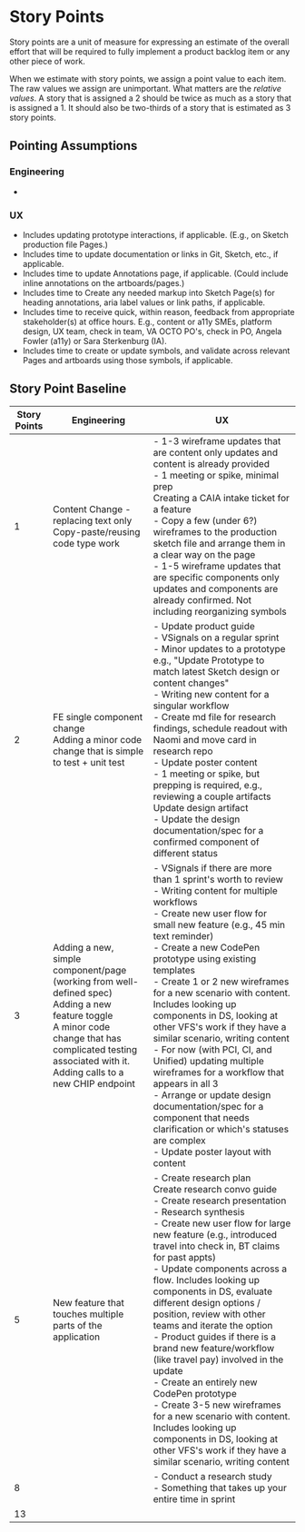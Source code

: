 # Story Points

Story points are a unit of measure for expressing an estimate of the overall effort that will be required to fully implement a product backlog item or any other piece of work.

When we estimate with story points, we assign a point value to each item. The raw values we assign are unimportant. What matters are the _relative values_. A story that is assigned a 2 should be twice as much as a story that is assigned a 1. It should also be two-thirds of a story that is estimated as 3 story points.

## Pointing Assumptions 

### Engineering
-

### UX

- Includes updating prototype interactions, if applicable. (E.g., on Sketch production file Pages.)
- Includes time to update documentation or links in Git, Sketch, etc., if applicable. 
- Includes time to update Annotations page, if applicable. (Could include inline annotations on the artboards/pages.)
- Includes time to Create any needed markup into Sketch Page(s) for heading annotations, aria label values or link paths, if applicable. 
- Includes time to receive quick, within reason, feedback from appropriate stakeholder(s) at office hours. E.g., content or a11y SMEs, platform design, UX team, check in team, VA OCTO PO's, check in PO, Angela Fowler (a11y) or Sara Sterkenburg (IA).
- Includes time to create or update symbols, and validate across relevant Pages and artboards using those symbols, if applicable. 

## Story Point Baseline

| Story Points  |  Engineering  | UX |
| ------------- | ------------- | -------------
|       1       |  Content Change - replacing text only <br /> Copy-paste/reusing code type work| - 1-3 wireframe updates that are content only updates and content is already provided<br>- 1 meeting or spike, minimal prep<br>Creating a CAIA intake ticket for a feature<br>- Copy a few (under 6?) wireframes to the production sketch file and arrange them in a clear way on the page<br>- 1-5 wireframe updates that are specific components only updates and components are already confirmed. Not including reorganizing symbols |
|       2       | FE single component change <br /> Adding a minor code change that is simple to test + unit test | - Update product guide<br>- VSignals on a regular sprint<br>- Minor updates to a prototype e.g., "Update Prototype to match latest Sketch design or content changes"<br>- Writing new content for a singular workflow<br>- Create md file for research findings, schedule readout with Naomi and move card in research repo<br>- Update poster content<br>- 1 meeting or spike, but prepping is required, e.g., reviewing a couple artifacts<br>Update design artifact<br>- Update the design documentation/spec for a confirmed component of different status |
|       3       | Adding a new, simple component/page (working from well-defined spec) <br /> Adding a new feature toggle<br/> A minor code change that has complicated testing associated with it.<br/> Adding calls to a new CHIP endpoint | - VSignals if there are more than 1 sprint's worth to review<br>- Writing content for multiple workflows<br>- Create new user flow for small new feature (e.g., 45 min text reminder)<br>- Create a new CodePen prototype using existing templates<br>- Create 1 or 2 new wireframes for a new scenario with content. Includes looking up components in DS, looking at other VFS's work if they have a similar scenario, writing content<br>- For now (with PCI, CI, and Unified) updating multiple wireframes for a workflow that appears in all 3<br>- Arrange or update design documentation/spec for a component that needs clarification or which's statuses are complex<br>- Update poster layout with content|
|       5       | New feature that touches multiple parts of the application | - Create research plan<br>Create research convo guide<br>- Create research presentation<br>- Research synthesis<br>- Create new user flow for large new feature (e.g., introduced travel into check in, BT claims for past appts)<br>- Update components across a flow. Includes looking up components in DS, evaluate different design options / position, review with other teams and iterate the option<br>- Product guides if there is a brand new feature/workflow (like travel pay) involved in the update<br>- Create an entirely new CodePen prototype<br>- Create 3-5 new wireframes for a new scenario with content. Includes looking up components in DS, looking at other VFS's work if they have a similar scenario, writing content|
|       8       |  | - Conduct a research study<br>- Something that takes up your entire time in sprint |
|       13      |  |  |
